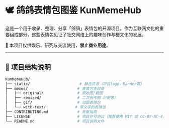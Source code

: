 # 🕊️ 鸽鸽表情包图鉴 KunMemeHub

这是一个用于收录、整理、分享「鸽鸽」表情包的开源项目。作为互联网文化的重要组成部分，这些表情包见证了社交网络上的趣味创作与梗文化的发展。

📌 本项目仅供娱乐、研究与交流使用，**禁止商业用途**。

---

## 📂 项目结构说明

```bash
KunMemeHub/
├── static/                      # 静态资源（项目logo、Banner等）
├── memes/                      # 表情包主目录
│   ├── original/               # 原始图/截图
│   ├── remixed/                # 二次创作图（P图等）
│   ├── gif/                    # 动图表情包
│   └── with-text/             # 带文字的表情包
├── CONTRIBUTING.md             # 贡献指南
├── LICENSE                     # 项目许可协议（推荐使用 MIT 或 CC-BY-NC-4.0）
└── README.md                   # 项目说明文件
